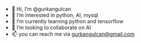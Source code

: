 - 👋 Hi, I’m @gurkangulcan
- 👀 I’m interested in python, AI, mysql
- 🌱 I’m currently learning python and tensorflow
- 💞️ I’m looking to collaborate on AI
- 📫 you can reach me via gurkangulcan@gmail.com

<!---
gurkangulcan/gurkangulcan is a ✨ special ✨ repository because its `README.md` (this file) appears on your GitHub profile.
You can click the Preview link to take a look at your changes.
--->

